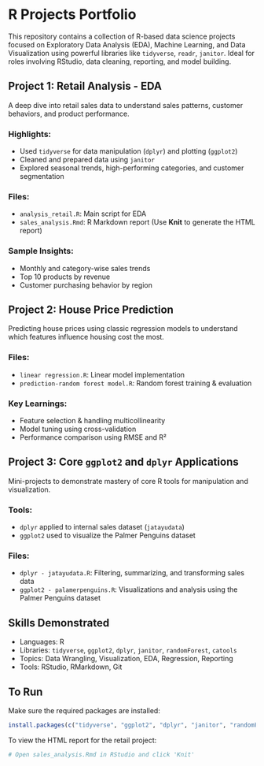# R Projects Portfolio

This repository contains a collection of R-based data science projects focused on Exploratory Data Analysis (EDA), Machine Learning, and Data Visualization using powerful libraries like `tidyverse`, `readr`, `janitor`. Ideal for roles involving RStudio, data cleaning, reporting, and model building.

## Project 1: Retail Analysis - EDA

A deep dive into retail sales data to understand sales patterns, customer behaviors, and product performance.

### Highlights:

* Used `tidyverse` for data manipulation (`dplyr`) and plotting (`ggplot2`)
* Cleaned and prepared data using `janitor`
* Explored seasonal trends, high-performing categories, and customer segmentation

### Files:

* `analysis_retail.R`: Main script for EDA
* `sales_analysis.Rmd`: R Markdown report (Use **Knit** to generate the HTML report)

### Sample Insights:

* Monthly and category-wise sales trends
* Top 10 products by revenue
* Customer purchasing behavior by region

## Project 2: House Price Prediction

Predicting house prices using classic regression models to understand which features influence housing cost the most.

### Files:

* `linear regression.R`: Linear model implementation
* `prediction-random forest model.R`: Random forest training & evaluation

### Key Learnings:

* Feature selection & handling multicollinearity
* Model tuning using cross-validation
* Performance comparison using RMSE and R²

## Project 3: Core `ggplot2` and `dplyr` Applications

Mini-projects to demonstrate mastery of core R tools for manipulation and visualization.

### Tools:

* `dplyr` applied to internal sales dataset (`jatayudata`)
* `ggplot2` used to visualize the Palmer Penguins dataset

### Files:

* `dplyr - jatayudata.R`: Filtering, summarizing, and transforming sales data
* `ggplot2 - palamerpenguins.R`: Visualizations and analysis using the Palmer Penguins dataset

## Skills Demonstrated

* Languages: R
* Libraries: `tidyverse`, `ggplot2`, `dplyr`, `janitor`, `randomForest`, `catools`
* Topics: Data Wrangling, Visualization, EDA, Regression, Reporting
* Tools: RStudio, RMarkdown, Git

## To Run

Make sure the required packages are installed:

```r
install.packages(c("tidyverse", "ggplot2", "dplyr", "janitor", "randomForest", "catools", "readr", "readxl"))
```

To view the HTML report for the retail project:

```r
# Open sales_analysis.Rmd in RStudio and click 'Knit'
```
